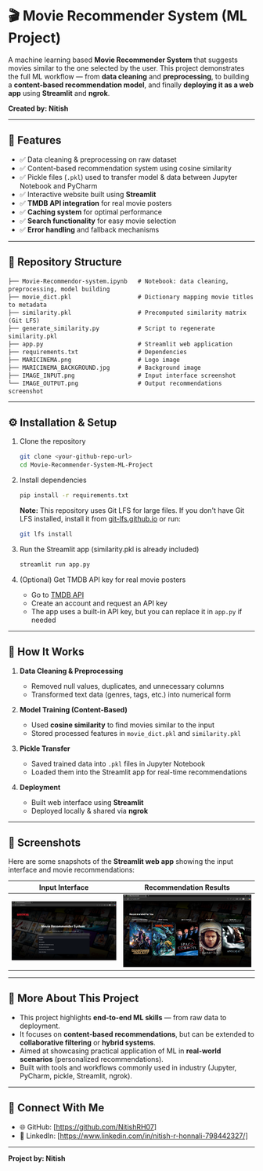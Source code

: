 # 🎬 Movie Recommender System (ML Project)

A machine learning based **Movie Recommender System** that suggests movies similar to the one selected by the user.
This project demonstrates the full ML workflow — from **data cleaning** and **preprocessing**, to building a **content-based recommendation model**, and finally **deploying it as a web app** using **Streamlit** and **ngrok**.

**Created by: Nitish**

---

## 📌 Features

* ✅ Data cleaning & preprocessing on raw dataset
* ✅ Content-based recommendation system using cosine similarity
* ✅ Pickle files (`.pkl`) used to transfer model & data between Jupyter Notebook and PyCharm
* ✅ Interactive website built using **Streamlit**
* ✅ **TMDB API integration** for real movie posters
* ✅ **Caching system** for optimal performance
* ✅ **Search functionality** for easy movie selection
* ✅ **Error handling** and fallback mechanisms

---

## 📂 Repository Structure

```
├── Movie-Recommendor-system.ipynb   # Notebook: data cleaning, preprocessing, model building
├── movie_dict.pkl                   # Dictionary mapping movie titles to metadata
├── similarity.pkl                   # Precomputed similarity matrix (Git LFS)
├── generate_similarity.py           # Script to regenerate similarity.pkl
├── app.py                           # Streamlit web application
├── requirements.txt                 # Dependencies
├── MARICINEMA.png                   # Logo image
├── MARICINEMA_BACKGROUND.jpg        # Background image
├── IMAGE_INPUT.png                  # Input interface screenshot
└── IMAGE_OUTPUT.png                 # Output recommendations screenshot
```

---

## ⚙️ Installation & Setup

1. Clone the repository

   ```bash
   git clone <your-github-repo-url>
   cd Movie-Recommender-System-ML-Project
   ```

2. Install dependencies

   ```bash
   pip install -r requirements.txt
   ```

   **Note:** This repository uses Git LFS for large files. If you don't have Git LFS installed, install it from [git-lfs.github.io](https://git-lfs.github.io/) or run:
   ```bash
   git lfs install
   ```

3. Run the Streamlit app (similarity.pkl is already included)

   ```bash
   streamlit run app.py
   ```

4. (Optional) Get TMDB API key for real movie posters

   - Go to [TMDB API](https://www.themoviedb.org/settings/api)
   - Create an account and request an API key
   - The app uses a built-in API key, but you can replace it in `app.py` if needed

---


## 🚀 How It Works

1. **Data Cleaning & Preprocessing**

   * Removed null values, duplicates, and unnecessary columns
   * Transformed text data (genres, tags, etc.) into numerical form

2. **Model Training (Content-Based)**

   * Used **cosine similarity** to find movies similar to the input
   * Stored processed features in `movie_dict.pkl` and `similarity.pkl`

3. **Pickle Transfer**

   * Saved trained data into `.pkl` files in Jupyter Notebook
   * Loaded them into the Streamlit app for real-time recommendations

4. **Deployment**

   * Built web interface using **Streamlit**
   * Deployed locally & shared via **ngrok**

---

## 🎥 Screenshots

Here are some snapshots of the **Streamlit web app** showing the input interface and movie recommendations:

| Input Interface                 | Recommendation Results                  |
| ------------------------------- | --------------------------------------- |
| ![Input Interface](IMAGE_INPUT.png) | ![Recommendations](IMAGE_OUTPUT.png) |

---

## 📌 More About This Project

* This project highlights **end-to-end ML skills** — from raw data to deployment.
* It focuses on **content-based recommendations**, but can be extended to **collaborative filtering** or **hybrid systems**.
* Aimed at showcasing practical application of ML in **real-world scenarios** (personalized recommendations).
* Built with tools and workflows commonly used in industry (Jupyter, PyCharm, pickle, Streamlit, ngrok).

---


## 🔗 Connect With Me

* 🌐 GitHub: [https://github.com/NitishRH07]
* 💼 LinkedIn: [https://www.linkedin.com/in/nitish-r-honnali-798442327/]

---

**Project by: Nitish**
